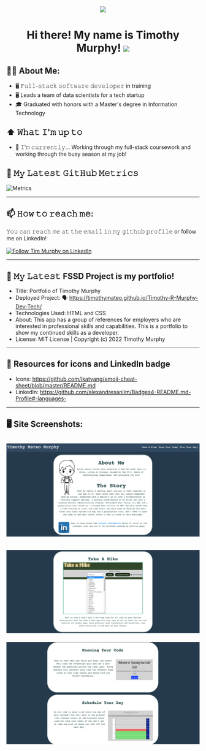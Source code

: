 <div id="header" align="center">
  <img src="https://media.giphy.com/media/RbDKaczqWovIugyJmW/giphy.gif" width="700"/>
</div>

<div id="header" align="center" text-size= "24">
<h1>
  Hi there! My name is Timothy Murphy!
  <img src="https://media.giphy.com/media/hvRJCLFzcasrR4ia7z/giphy.gif" width="20px"/>
</h1>
</div>

## 🧑‍💻 About Me:
- 🖥 𝙵𝚞𝚕𝚕-𝚜𝚝𝚊𝚌𝚔 𝚜𝚘𝚏𝚝𝚠𝚊𝚛𝚎 𝚍𝚎𝚟𝚎𝚕𝚘𝚙𝚎𝚛 in training
- 🖥 Leads a team of data scientists for a tech startup
- 🎓 Graduated with honors with a Master's degree in Information Technology

## ⬆ 𝚆𝚑𝚊𝚝 𝙸'𝚖 𝚞𝚙 𝚝𝚘
- 🔨 𝙸'𝚖 𝚌𝚞𝚛𝚛𝚎𝚗𝚝𝚕𝚢...
Working through my full-stack coursework and working through the busy season at my job!

## 🔔 𝙼𝚢 𝙻𝚊𝚝𝚎𝚜𝚝 𝙶𝚒𝚝𝙷𝚞𝚋 𝙼𝚎𝚝𝚛𝚒𝚌𝚜
![Metrics](https://metrics.lecoq.io/timothymateo?template=classic&base.indepth=false&base.hireable=false&config.timezone=America%2FChicago)

---

## 📫 𝙷𝚘𝚠 𝚝𝚘 𝚛𝚎𝚊𝚌𝚑 𝚖𝚎:
𝚈𝚘𝚞 𝚌𝚊𝚗 𝚛𝚎𝚊𝚌𝚑 𝚖𝚎 𝚊𝚝 𝚝𝚑𝚎 𝚎𝚖𝚊𝚒𝚕 𝚒𝚗 𝚖𝚢 𝚐𝚒𝚝𝚑𝚞𝚋 𝚙𝚛𝚘𝚏𝚒𝚕𝚎 or follow me on LinkedIn!

[<img src= "https://img.shields.io/badge/LinkedIn-0077B5?style=for-the-badge&logo=linkedin&logoColor=white" height="40em" align="center" alt="Follow Tim Murphy on LinkedIn" title="Follow Tim Murphy on LinkedIn"/>](https://www.linkedin.com/in/timothy-murphy-63699613/)


---

## 🔔 𝙼𝚢 𝙻𝚊𝚝𝚎𝚜𝚝 FSSD Project is my portfolio!  

- Title: Portfolio of Timothy Murphy
- Deployed Project: 🗣 https://timothymateo.github.io/Timothy-R-Murphy-Dev-Tech/
- Technologies Used: HTML and CSS
- About: This app has a group of references for employers who are interested in professional skills and capabilities. This is a portfolio to show my continued skills as a developer. 
- License: MIT License | Copyright (c) 2022 Timothy Murphy

---


## 🤙 Resources for icons and LinkedIn badge
- Icons: https://github.com/ikatyang/emoji-cheat-sheet/blob/master/README.md
- LinkedIn: https://github.com/alexandresanlim/Badges4-README.md-Profile#-languages-

---

## 🖥  Site Screenshots:

![The Timothy Mateo Murphy webpage is the beginning of the contrustion of an online portfolio. It has a simple About Me section with current and upcoming projects listed on right hand side. A link takes a user to the contact information at the bottom of the page.](./Assets/images/portfolio01.png)
---
![The Timothy Mateo Murphy webpage is the beginning of the contrustion of an online portfolio. It has a simple About Me section with current and upcoming projects listed on right hand side. A link takes a user to the contact information at the bottom of the page.](./Assets/images/portfolio02.png)
---
![The Timothy Mateo Murphy webpage is the beginning of the contrustion of an online portfolio. It has a simple About Me section with current and upcoming projects listed on right hand side. A link takes a user to the contact information at the bottom of the page.](./Assets/images/portfolio3.png)